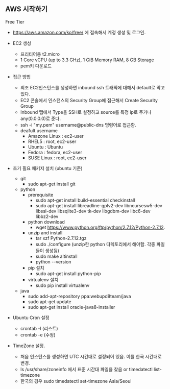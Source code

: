 ## AWS 시작하기

Free Tier

- https://aws.amazon.com/ko/free/ 에 접속해서 계정 생성 및 로그인.
- EC2 생성
  - 프리티어용 t2.micro
  - 1 Core vCPU (up to 3.3 GHz), 1 GiB Memory RAM, 8 GB Storage
  - pem키 다운로드

- 접근 방법
  - 최초 EC2인스턴스를 생성하면 inbound ssh 트래픽에 대해서 default로 막고 있다.
  - EC2 콘솔에서 인스턴스의 Security Group에 접근해서 Create Security Group
  - Inbound 탭에서 Type을 SSH로 설정하고 source를 특정 ip로 주거나 any(0.0.0.0)로 준다.
  - ssh -i "my.pem" username@public-dns 명령어로 접근함.
  - deafult username
    - Amazone Linux : ec2-user
    - RHEL5 : root, ec2-user
    - Ubuntu : Ubuntu
    - Fedora : fedora, ec2-user
    - SUSE Linux : root, ec2-user



- 초기 필요 패키지 설치 (ubuntu 기준)
  - git
    - sudo apt-get install git
  - python
    - prerequisite
      - sudo apt-get install build-essential checkinstall
      - sudo apt-get install libreadline-gplv2-dev libncursesw5-dev libssl-dev libsqlite3-dev tk-dev libgdbm-dev libc6-dev libbz2-dev
    - python download
      - wget https://www.python.org/ftp/python/2.7.12/Python-2.7.12.
    - unzip and install
      - tar xzf Python-2.7.12.tgz
      - sudo ./configure (unzip한 python 디렉토리에서 해야함. 각종 파일들이 생성됨)
      - sudo make altinstall
      - python --version
    - pip 설치
      - sudo apt-get install python-pip
    - virtualenv 설치
      - sudo pip install virtualenv
  - java
    - sudo add-apt-repository ppa:webupd8team/java
    - sudo apt-get update
    - sudo apt-get install oracle-java8-installer

- Ubuntu Cron 설정
  - crontab -l (리스트)
  - crontab -e (수정)

- TimeZone 설정.
  - 처음 인스턴스를 생성하면 UTC 시간대로 설정되어 있음. 이를 한국 시간대로 변경.
  - ls /usr/share/zoneinfo 에서 표준 시간대 파일을 찾음 or timedatectl list-timezone
  - 한국의 경우 sudo timedatectl set-timezone Asia/Seoul   
